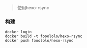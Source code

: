 > 使用hexo-rsync

### 构建
```shell
docker login 
docker build -t fooololo/hexo-rsync
docker push fooololo/hexo-rsync
```
